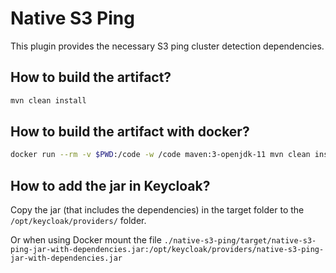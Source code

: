 <!--
SPDX-FileCopyrightText: NOI Techpark <digital@noi.bz.it>

SPDX-License-Identifier: CC0-1.0
-->

# Native S3 Ping

This plugin provides the necessary S3 ping cluster detection dependencies.

## How to build the artifact?

```sh
mvn clean install
```

## How to build the artifact with docker?

```sh
docker run --rm -v $PWD:/code -w /code maven:3-openjdk-11 mvn clean install
```

## How to add the jar in Keycloak?

Copy the jar (that includes the dependencies) in the target folder to the `/opt/keycloak/providers/` folder.

Or when using Docker mount the file `./native-s3-ping/target/native-s3-ping-jar-with-dependencies.jar:/opt/keycloak/providers/native-s3-ping-jar-with-dependencies.jar`
